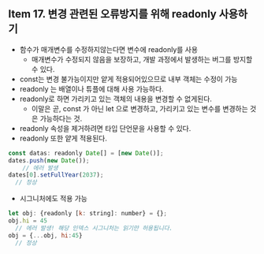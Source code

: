 ## Item 17. 변경 관련된 오류방지를 위해 readonly 사용하기

- 함수가 매개변수를 수정하지않는다면 변수에 readonly를 사용
  - 매개변수가 수정되지 않음을 보장하고, 개발 과정에서 발생하는 버그를 방지할 수 있다.
- const는 변경 불가능이지만 얕게 적용되어있으므로 내부 객체는 수정이 가능
- readonly 는 배열이나 튜플에 대해 사용 가능하다.
- readonly로 하면 가리키고 있는 객체의 내용을 변경할 수 없게된다.
  - 이말은 곧, const 가 아닌 let 으로 변경하고, 가리키고 있는 변수를 변경하는 것은 가능하다는 것.
- readonly 속성을 제거하려면 타입 단언문을 사용할 수 있다.
- readonly 또한 얕게 적용된다.

```jsx
const datas: readonly Date[] = [new Date()];
dates.push(new Date());
	// 에러 발생
dates[0].setFullYear(2037);
  // 정상
```

- 시그니처에도 적용 가능

```jsx
let obj: {readonly [k: string]: number} = {};
obj.hi = 45
  // 에러 발생! 해당 인덱스 시그니처는 읽기만 허용됩니다.
obj = {...obj, hi:45}
  // 정상
```

